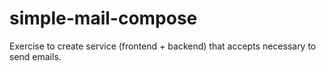# simple-mail-compose
Exercise to create service (frontend + backend) that accepts necessary to send emails. 
